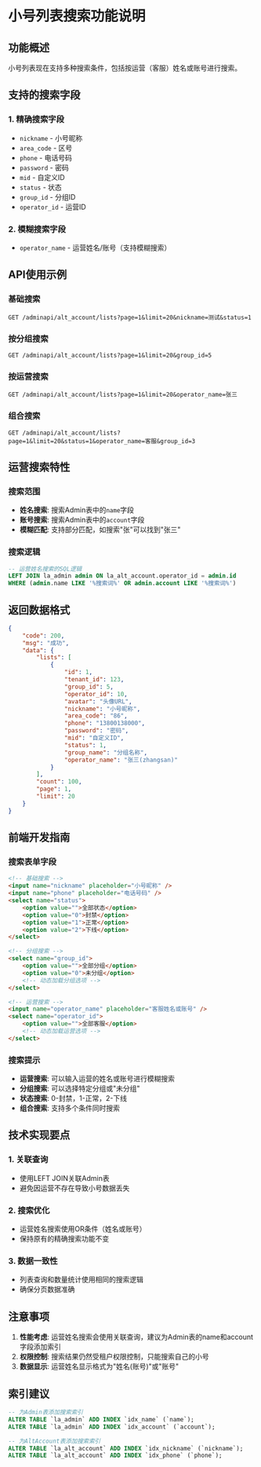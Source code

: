 # 小号列表搜索功能说明

## 功能概述

小号列表现在支持多种搜索条件，包括按运营（客服）姓名或账号进行搜索。

## 支持的搜索字段

### 1. 精确搜索字段
- `nickname` - 小号昵称
- `area_code` - 区号
- `phone` - 电话号码
- `password` - 密码
- `mid` - 自定义ID
- `status` - 状态
- `group_id` - 分组ID
- `operator_id` - 运营ID

### 2. 模糊搜索字段
- `operator_name` - 运营姓名/账号（支持模糊搜索）

## API使用示例

### 基础搜索
```http
GET /adminapi/alt_account/lists?page=1&limit=20&nickname=测试&status=1
```

### 按分组搜索
```http
GET /adminapi/alt_account/lists?page=1&limit=20&group_id=5
```

### 按运营搜索
```http
GET /adminapi/alt_account/lists?page=1&limit=20&operator_name=张三
```

### 组合搜索
```http
GET /adminapi/alt_account/lists?page=1&limit=20&status=1&operator_name=客服&group_id=3
```

## 运营搜索特性

### 搜索范围
- **姓名搜索**: 搜索Admin表中的`name`字段
- **账号搜索**: 搜索Admin表中的`account`字段
- **模糊匹配**: 支持部分匹配，如搜索"张"可以找到"张三"

### 搜索逻辑
```sql
-- 运营姓名搜索的SQL逻辑
LEFT JOIN la_admin admin ON la_alt_account.operator_id = admin.id
WHERE (admin.name LIKE '%搜索词%' OR admin.account LIKE '%搜索词%')
```

## 返回数据格式

```json
{
    "code": 200,
    "msg": "成功",
    "data": {
        "lists": [
            {
                "id": 1,
                "tenant_id": 123,
                "group_id": 5,
                "operator_id": 10,
                "avatar": "头像URL",
                "nickname": "小号昵称",
                "area_code": "86",
                "phone": "13800138000",
                "password": "密码",
                "mid": "自定义ID",
                "status": 1,
                "group_name": "分组名称",
                "operator_name": "张三(zhangsan)"
            }
        ],
        "count": 100,
        "page": 1,
        "limit": 20
    }
}
```

## 前端开发指南

### 搜索表单字段
```html
<!-- 基础搜索 -->
<input name="nickname" placeholder="小号昵称" />
<input name="phone" placeholder="电话号码" />
<select name="status">
    <option value="">全部状态</option>
    <option value="0">封禁</option>
    <option value="1">正常</option>
    <option value="2">下线</option>
</select>

<!-- 分组搜索 -->
<select name="group_id">
    <option value="">全部分组</option>
    <option value="0">未分组</option>
    <!-- 动态加载分组选项 -->
</select>

<!-- 运营搜索 -->
<input name="operator_name" placeholder="客服姓名或账号" />
<select name="operator_id">
    <option value="">全部客服</option>
    <!-- 动态加载运营选项 -->
</select>
```

### 搜索提示
- **运营搜索**: 可以输入运营的姓名或账号进行模糊搜索
- **分组搜索**: 可以选择特定分组或"未分组"
- **状态搜索**: 0-封禁，1-正常，2-下线
- **组合搜索**: 支持多个条件同时搜索

## 技术实现要点

### 1. 关联查询
- 使用LEFT JOIN关联Admin表
- 避免因运营不存在导致小号数据丢失

### 2. 搜索优化
- 运营姓名搜索使用OR条件（姓名或账号）
- 保持原有的精确搜索功能不变

### 3. 数据一致性
- 列表查询和数量统计使用相同的搜索逻辑
- 确保分页数据准确

## 注意事项

1. **性能考虑**: 运营姓名搜索会使用关联查询，建议为Admin表的name和account字段添加索引
2. **权限控制**: 搜索结果仍然受租户权限控制，只能搜索自己的小号
3. **数据显示**: 运营姓名显示格式为"姓名(账号)"或"账号"

## 索引建议

```sql
-- 为Admin表添加搜索索引
ALTER TABLE `la_admin` ADD INDEX `idx_name` (`name`);
ALTER TABLE `la_admin` ADD INDEX `idx_account` (`account`);

-- 为AltAccount表添加搜索索引
ALTER TABLE `la_alt_account` ADD INDEX `idx_nickname` (`nickname`);
ALTER TABLE `la_alt_account` ADD INDEX `idx_phone` (`phone`);
```
